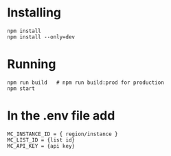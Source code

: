 Installing
==

    npm install
    npm install --only=dev

Running
==

    npm run build	# npm run build:prod for production
    npm start

In the .env file add
==
    MC_INSTANCE_ID = { region/instance }
    MC_LIST_ID = {list id}
    MC_API_KEY = {api key}
